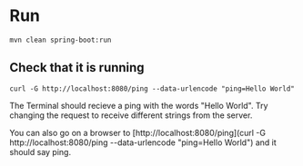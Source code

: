 # Run

`mvn clean spring-boot:run`

## Check that it is running

`curl -G http://localhost:8080/ping --data-urlencode "ping=Hello World"`

The Terminal should recieve a ping with the words "Hello World". Try changing the request to receive different strings from the server.

You can also go on a browser to [http://localhost:8080/ping](curl -G http://localhost:8080/ping --data-urlencode "ping=Hello World") and it should say ping.
